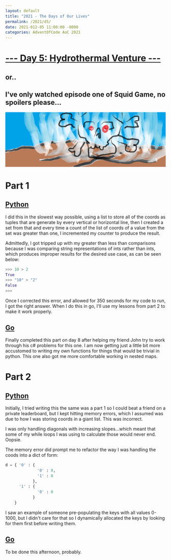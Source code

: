 ```yaml
---
layout: default
title: "2021 - The Days of Our Lives"
permalink: /2021/d5/
date: 2021-012-05 11:00:00 -0000
categories: AdventOfCode AoC 2021
---
```

# [--- Day 5: Hydrothermal Venture ---](https://adventofcode.com/2021/day/5)
## or..
## I've only watched episode one of Squid Game, no spoilers please...
![one art please](/docs/assets/img/vents.png)
# Part 1

## [Python](https://github.com/aaronlael/AoC-2021/blob/master/AoC_2021_D5P1.py)

I did this in the slowest way possible, using a list to store all of the coords as tuples that are generate by every  vertical or horizontal line, then I created a set from that and every time a count of the list of coords of a value from the set was greater than one, I incremented my counter to produce the result.

Admittedly, I got tripped up with my greater than less than comparisons because I was comparing string representations of ints rather than ints, which produces improper results for the desired use case, as can be seen below:
```python
>>> 10 > 2
True
>>> "10" > "2"
False
>>>
```
Once I corrected this error, and allowed for 350 seconds for my code to run, I got the right answer.  When I do this in go, I'll use my lessons from part 2 to make it work properly.

## [Go](https://github.com/aaronlael/AoC-2021-Go/blob/master/aoc_2021_D5.go)

Finally completed this part on day 8 after helping my friend John try to work through his c# problems for this one.  I am now getting just a little bit more accustomed to writing my own functions for things that would be trivial in python.  This one also got me more comfortable working in nested maps.

# Part 2

## [Python](https://github.com/aaronlael/AoC-2021/blob/master/AoC_2021_D5P2.py)

Initially, I tried writing this the same was a part 1 so I could beat a friend on a private leaderboard, but I kept hitting memory errors, which I assumed was due to how I was storing coords in a giant list.  This was incorrect.

I was only handling diagonals with increasing slopes...which meant that some of my while loops I was using to calculate those would never end.  Oopsie.

The memory error did prompt me to refactor the way I was handling the coods into a dict of form:
```python
d = { '0' : {
              '0' : 0,
              '1' : 0
            },
      '1' : {
              '0' : 0
            }
    }
```
I saw an example of someone pre-populating the keys with all values 0-1000, but I didn't care for that so I dynamically allocated the keys by looking for them first before writing them.


## [Go](pending)

To be done this afternoon, probably.
